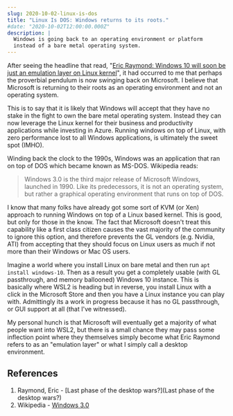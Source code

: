 ```yaml
---
slug: 2020-10-02-linux-is-dos
title: "Linux Is DOS: Windows returns to its roots."
#date: "2020-10-02T12:00:00.000Z"
description: |
  Windows is going back to an operating environment or platform
  instead of a bare metal operating system.
---
```


After seeing the headline that read, "[Eric Raymond: Windows 10 will soon be just an emulation layer on Linux kernel](https://www.zdnet.com/article/open-sources-eric-raymond-windows-10-will-soon-be-just-an-emulation-layer-on-linux-kernel/)", it had occurred to me that perhaps the proverbial pendulum is now swinging back on Microsoft. I believe that Microsoft is returning to their roots as an operating environment and not an operating system.

<!--truncate-->

This is to say that it is likely that Windows will accept that they have no stake in the fight to own the bare metal operating system. Instead they can now leverage the Linux kernel for their business and productivity applications while investing in Azure. Running windows on top of Linux, with zero performance lost to all Windows applications, is ultimately the sweet spot (IMHO).

Winding back the clock to the 1990s, Windows was an application that ran on top of DOS which became known as MS-DOS. Wikipedia reads:

> Windows 3.0 is the third major release of Microsoft Windows, launched in 1990. Like its predecessors, it is not an operating system, but rather a graphical operating environment that runs on top of DOS.

I know that many folks have already got some sort of KVM (or Xen) approach to running Windows on top of a Linux based kernel. This is good, but only for those in the know. The fact that Microsoft doesn't treat this capability like a first class citizen causes the vast majority of the community to ignore this option, and therefore prevents the GL vendors (e.g. Nvidia, ATI) from accepting that they should focus on Linux users as much if not more than their Windows or Mac OS users.

Imagine a world where you install Linux on bare metal and then run `apt install windows-10`. Then as a result you get a completely usable (with GL passthrough, and memory ballooned) Windows 10 instance. This is basically where WSL2 is heading but in reverse, you install Linux with a click in the Microsoft Store and then you have a Linux instance you can play with. Admittingly its a work in progress because it has no GL passthrough, or GUI support at all (that I've witnessed).

My personal hunch is that Microsoft will eventually get a majority of what people want into WSL2, but there is a small chance they may pass some inflection point where they themselves simply become what Eric Raymond refers to as an "emulation layer" or what I simply call a desktop environment.

## References

1. Raymond, Eric - [Last phase of the desktop wars?](Last phase of the desktop wars?)
2. Wikipedia - [Windows 3.0](https://en.wikipedia.org/wiki/Windows_3.0)
